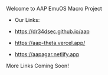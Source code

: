 Welcome to AAP EmuOS Macro Project

- Our Links:

- https://dr34dsec.github.io/aap

- https://aap-theta.vercel.app/

- https://aapagar.netlify.app

More Links Coming Soon!
